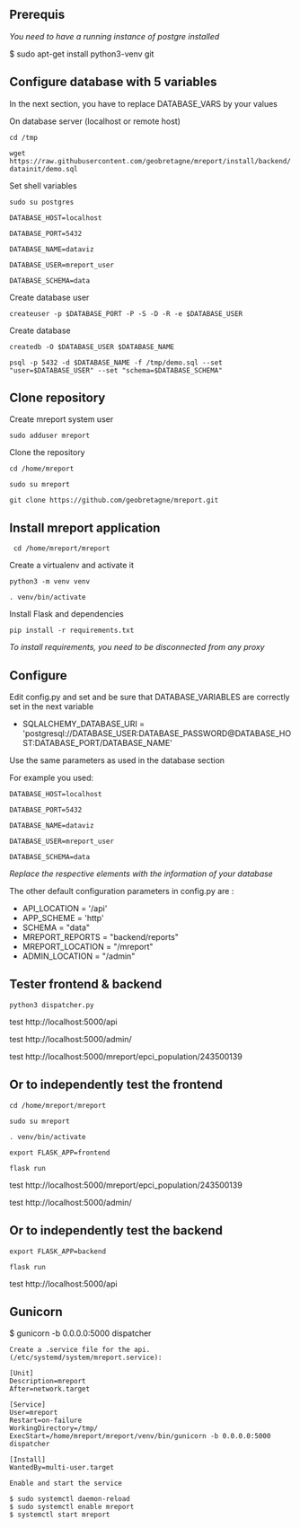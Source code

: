 Prerequis
----------

  *You need to have a running instance of postgre installed*

  $ sudo apt-get install python3-venv git


Configure database with 5 variables
-----------------------------------

In the next section, you have to replace DATABASE_VARS by your values

On database server (localhost or remote host)

``cd /tmp``

``wget https://raw.githubusercontent.com/geobretagne/mreport/install/backend/datainit/demo.sql``

Set shell variables

 ``sudo su postgres``

 ``DATABASE_HOST=localhost``

 ``DATABASE_PORT=5432``

 ``DATABASE_NAME=dataviz``

 ``DATABASE_USER=mreport_user``

 ``DATABASE_SCHEMA=data``

Create database user

 ``createuser -p $DATABASE_PORT -P -S -D -R -e $DATABASE_USER``

Create database

 ``createdb -O $DATABASE_USER $DATABASE_NAME``

 ``psql -p 5432 -d $DATABASE_NAME -f /tmp/demo.sql --set "user=$DATABASE_USER" --set "schema=$DATABASE_SCHEMA"``


Clone repository
----------------

Create mreport system user

  ``sudo adduser mreport``

Clone the repository

  ``cd /home/mreport``

  ``sudo su mreport``

  ``git clone https://github.com/geobretagne/mreport.git``


Install mreport application
---------------------------

`` cd /home/mreport/mreport``

Create a virtualenv and activate it

  ``python3 -m venv venv``

  ``. venv/bin/activate``

Install Flask and dependencies

  ``pip install -r requirements.txt``

*To install requirements, you need to be disconnected from any proxy*


Configure
---------

Edit config.py and set and be sure that DATABASE_VARIABLES are correctly set in the next variable

  * SQLALCHEMY_DATABASE_URI = 'postgresql://DATABASE_USER:DATABASE_PASSWORD@DATABASE_HOST:DATABASE_PORT/DATABASE_NAME'

Use the same parameters as used in the database section

For example you used:

 ``DATABASE_HOST=localhost``

 ``DATABASE_PORT=5432``

 ``DATABASE_NAME=dataviz``

 ``DATABASE_USER=mreport_user``

 ``DATABASE_SCHEMA=data``

  *Replace the respective elements with the information of your database*

  The other default configuration parameters in config.py are :

  * API_LOCATION = '/api'
  * APP_SCHEME = 'http'
  * SCHEMA = "data"
  * MREPORT_REPORTS = "backend/reports"
  * MREPORT_LOCATION = "/mreport"
  * ADMIN_LOCATION = "/admin"


Tester frontend & backend
--------------------------

  ``python3 dispatcher.py``

  test http://localhost:5000/api

  test http://localhost:5000/admin/

  test http://localhost:5000/mreport/epci_population/243500139


Or to independently test the frontend
--------------

 ``cd /home/mreport/mreport``
 
 ``sudo su mreport``
 
 ``. venv/bin/activate`` 

  ``export FLASK_APP=frontend``

  ``flask run``

  test http://localhost:5000/mreport/epci_population/243500139

  test http://localhost:5000/admin/


Or to independently test the backend
--------------

  ``export FLASK_APP=backend``

  ``flask run``

  test http://localhost:5000/api



Gunicorn
--------

  $ gunicorn -b 0.0.0.0:5000 dispatcher

 ```Create a .service file for the api. (/etc/systemd/system/mreport.service):```

```
[Unit]
Description=mreport
After=network.target

[Service]
User=mreport
Restart=on-failure
WorkingDirectory=/tmp/
ExecStart=/home/mreport/mreport/venv/bin/gunicorn -b 0.0.0.0:5000 dispatcher

[Install]
WantedBy=multi-user.target
```


```Enable and start the service```

    $ sudo systemctl daemon-reload
    $ sudo systemctl enable mreport
    $ systemctl start mreport
